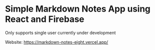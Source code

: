 # Simple Markdown Notes App using React and Firebase
Only supports single user currently under development

Website: https://markdown-notes-eight.vercel.app/
